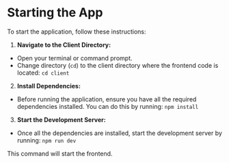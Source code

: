 # Starting the App

To start the application, follow these instructions:

1. **Navigate to the Client Directory:**
- Open your terminal or command prompt.
- Change directory (`cd`) to the client directory where the frontend code is located:
  `cd client`


2. **Install Dependencies:**
- Before running the application, ensure you have all the required dependencies installed. You can do this by running:
  `npm install`


3. **Start the Development Server:**
- Once all the dependencies are installed, start the development server by running:
  `npm run dev`


This command will start the frontend.
